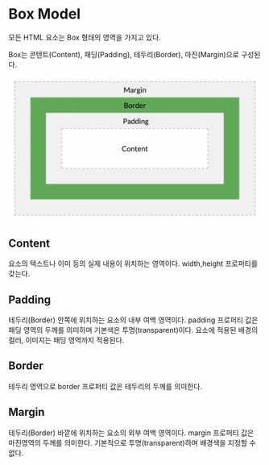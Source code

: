 # Box Model
모든 HTML 요소는 Box 형태의 영역을 가지고 있다.

Box는 콘텐트(Content), 패딩(Padding), 테두리(Border), 마진(Margin)으로 구성된다.

![BoxModel](https://raw.githubusercontent.com/jungks9351/TIL/main/image/boxmodel.png)

## Content
요소의 텍스트나 이미 등의 실제 내용이 위치하는 영역이다. width,height 프로퍼티를 갖는다.

## Padding
테두리(Border) 안쪽에 위치하는 요소의 내부 여백 영역이다. padding 프로퍼티 값은 패딩 영역의 두께를 의미하며 기본색은 투명(transparent)이다. 요소에 적용된 배경의 컬러, 이미지는 패딩 영역까지 적용된다.

## Border
테두리 영역으로 border 프로퍼티 값은 테두리의 두께를 의미한다.

## Margin
테두리(Border) 바깥에 위치하는 요소의 외부 여백 영역이다. margin 프로퍼티 값은 마진영역의 두께를 의미한다. 기본적으로 투명(transparent)하며 배경색을 지정할 수 없다.

